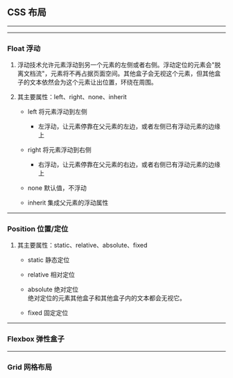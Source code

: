 ## CSS 布局
----
----
### Float 浮动

1. 浮动技术允许元素浮动到另一个元素的左侧或者右侧。浮动定位的元素会"脱离文档流"，元素将不再占据页面空间。其他盒子会无视这个元素，但其他盒子的文本依然会为这个元素让出位置，环绕在周围。

2. 其主要属性：left、right、none、inherit
 
    - left 将元素浮动到左侧
        * 左浮动，让元素停靠在父元素的左边，或者左侧已有浮动元素的边缘上
 
    - right 将元素浮动到右侧
        * 右浮动，让元素停靠在父元素的右边，或者右侧已有浮动元素的边缘上
        
    - none 默认值，不浮动
 
    - inherit 集成父元素的浮动属性
----
### Position 位置/定位

1. 其主要属性：static、relative、absolute、fixed
 
    - static 静态定位

    - relative 相对定位

    - absolute 绝对定位  
        绝对定位的元素其他盒子和其他盒子内的文本都会无视它。       

    - fixed 固定定位
----
### Flexbox 弹性盒子
----
### Grid 网格布局
